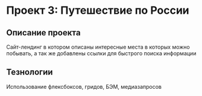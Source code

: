 # Проект 3: Путешествие по России

## Описание проекта
Сайт-лендинг в котором описаны интересные места в которых можно побывать, а так же добавлены ссылки для быстрого поиска информации

## Тезнологии
Использование флексбоксов, гридов, БЭМ, медиазапросов
